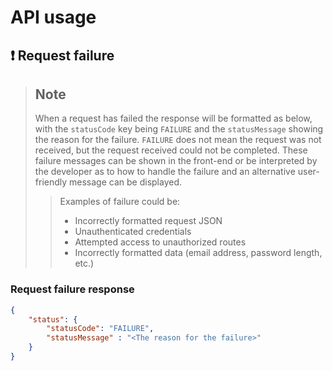 # API usage

## :heavy_exclamation_mark: Request failure
> ## Note
> When a request has failed the response will be formatted as below, 
> with the `statusCode` key being `FAILURE` and the `statusMessage` 
> showing the reason for the failure. `FAILURE` does not mean the 
> request was not received, but the request received could not be
> completed. These failure messages can be shown in the front-end or
> be interpreted by the developer as to how to handle the failure and
> an alternative user-friendly message can be displayed.
>  
>> Examples of failure could be:
>> * Incorrectly formatted request JSON
>> * Unauthenticated credentials
>> * Attempted access to unauthorized routes
>> * Incorrectly formatted data (email address, password length, etc.)

### Request failure response
```json
{
    "status": {
        "statusCode": "FAILURE",
        "statusMessage" : "<The reason for the failure>"
    }
}
```



